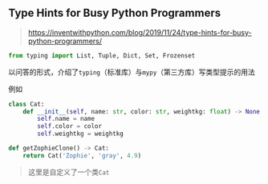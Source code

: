 ## Type Hints for Busy Python Programmers
> https://inventwithpython.com/blog/2019/11/24/type-hints-for-busy-python-programmers/

```python
from typing import List, Tuple, Dict, Set, Frozenset
```

以问答的形式，介绍了`typing`（标准库）与`mypy`（第三方库）写类型提示的用法

例如

```python
class Cat:
    def __init__(self, name: str, color: str, weightkg: float) -> None:
        self.name = name
        self.color = color
        self.weightkg = weightkg

def getZophieClone() -> Cat:
    return Cat('Zophie', 'gray', 4.9)
```

> 这里是自定义了一个类`Cat`